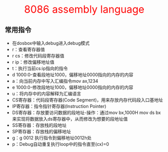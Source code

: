 <div align="center"> <font size="6" color="red">8086 assembly language</font></div>

## 常用指令

* 在dosbox中输入debug进入debug模式
* r：查看寄存器值
* r cs：修改代码段寄存器值
* r ip：修改偏移地址值
* t：执行当前cs:ip指向的指令
* d 1000:0-查看段地址1000，偏移地址0000指向的内存的内容
* a：向当前内存中写入汇编指令mov ax,1234
* e 1000:0-修改段地址1000，偏移地址0000指向的内存的内容
* u：将内存中的内容解释为汇编语言
* CS寄存器：代码段寄存器(Code Segment)，用来存放内存代码段入口基地址
* IP寄存器：指令指针寄存器(Instruction Pointer)
* DS寄存器：存放要访问数据的段地址-操作：通过mov bx,1000H  mov ds bx来实现将数据放入ds寄存器中，从而修改为想要的段地址值
* SS寄存器：存放栈的段地址
* SP寄存器：存放栈的偏移地址
* g：g 0012 执行指令到偏移地址0012h处
* p：Debug自动重复执行loop中的指令直至(cx)=0